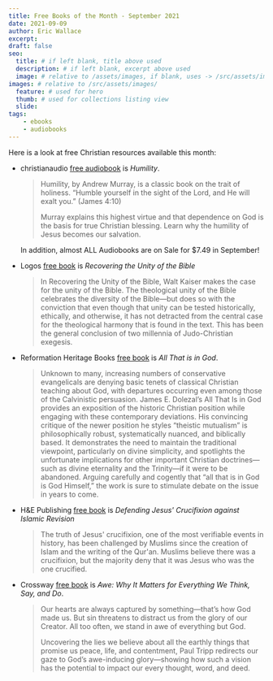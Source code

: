 ```yaml
---
title: Free Books of the Month - September 2021
date: 2021-09-09
author: Eric Wallace
excerpt:
draft: false
seo:
  title: # if left blank, title above used
  description: # if left blank, excerpt above used
  image: # relative to /assets/images, if blank, uses -> /src/assets/images/meta/default.png
images: # relative to /src/assets/images/
  feature: # used for hero
  thumb: # used for collections listing view
  slide:
tags:
    - ebooks
    - audiobooks
---
```

Here is a look at free Christian resources available this month:

- christianaudio [free audiobook](https://christianaudio.com/free/) is *Humility*. 
    > Humility, by Andrew Murray, is a classic book on the trait of holiness. “Humble yourself in the sight of the Lord, and He will exalt you.” (James 4:10)
    >
    > Murray explains this highest virtue and that dependence on God is the basis for true Christian blessing. Learn why the humility of Jesus becomes our salvation.

    In addition, almost ALL Audiobooks are on Sale for $7.49 in September! 

- Logos [free book](https://www.logos.com/free-book-of-the-month) is *Recovering the Unity of the Bible*
    > In Recovering the Unity of the Bible, Walt Kaiser makes the case for the unity of the Bible. The theological unity of the Bible celebrates the diversity of the Bible—but does so with the conviction that even though that unity can be tested historically, ethically, and otherwise, it has not detracted from the central case for the theological harmony that is found in the text. This has been the general conclusion of two millennia of Judo-Christian exegesis.

- Reformation Heritage Books [free book](https://mailchi.mp/heritagebooks/09fv3j7d6q) is *All That is in God*.
    > Unknown to many, increasing numbers of conservative evangelicals are denying basic tenets of classical Christian teaching about God, with departures occurring even among those of the Calvinistic persuasion. James E. Dolezal’s All That Is in God provides an exposition of the historic Christian position while engaging with these contemporary deviations. His convincing critique of the newer position he styles “theistic mutualism” is philosophically robust, systematically nuanced, and biblically based. It demonstrates the need to maintain the traditional viewpoint, particularly on divine simplicity, and spotlights the unfortunate implications for other important Christian doctrines—such as divine eternality and the Trinity—if it were to be abandoned. Arguing carefully and cogently that “all that is in God is God Himself,” the work is sure to stimulate debate on the issue in years to come. 

- H&E Publishing [free book](https://hesedandemet.com/free/) is *Defending Jesus' Crucifixion against Islamic Revision*
    > The truth of Jesus' crucifixion, one of the most verifiable events in history, has been challenged by Muslims since the creation of Islam and the writing of the Qur'an. Muslims believe there was a crucifixion, but the majority deny that it was Jesus who was the one crucified. 

- Crossway [free book](https://mailchi.mp/crossway/free-ebook-awe) is *Awe: Why It Matters for Everything We Think, Say, and Do*.
    > Our hearts are always captured by something—that’s how God made us. But sin threatens to distract us from the glory of our Creator. All too often, we stand in awe of everything but God.
    >
    > Uncovering the lies we believe about all the earthly things that promise us peace, life, and contentment, Paul Tripp redirects our gaze to God’s awe-inducing glory—showing how such a vision has the potential to impact our every thought, word, and deed.